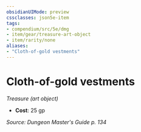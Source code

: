 ```yaml
---
obsidianUIMode: preview
cssclasses: json5e-item
tags:
- compendium/src/5e/dmg
- item/gear/treasure-art-object
- item/rarity/none
aliases: 
- "Cloth-of-gold vestments"
---
```

# Cloth-of-gold vestments
*Treasure (art object)*  

- **Cost**: 25 gp

*Source: Dungeon Master's Guide p. 134*